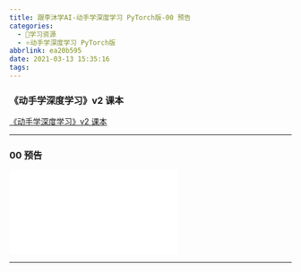 ```yaml
---
title: 跟李沐学AI-动手学深度学习 PyTorch版-00 预告
categories:
  - 🌙学习资源
  - ⭐动手学深度学习 PyTorch版
abbrlink: ea20b595
date: 2021-03-13 15:35:16
tags:
---
```


### 《动手学深度学习》v2 课本

[《动手学深度学习》v2 课本](http://zh.d2l.ai/)

***

### 00 预告

<iframe src="//player.bilibili.com/player.html?aid=289532467&bvid=BV1if4y147hS&cid=330208219&page=1" scrolling="no" border="0" frameborder="no" framespacing="0" allowfullscreen="true"> </iframe>

<!--more-->

***
